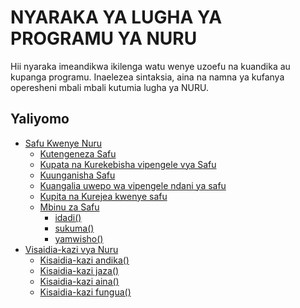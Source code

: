 # NYARAKA YA LUGHA YA PROGRAMU YA NURU

Hii nyaraka imeandikwa ikilenga watu wenye uzoefu na kuandika au kupanga programu. Inaelezea sintaksia, aina na namna ya kufanya operesheni mbali mbali kutumia lugha ya NURU.

## Yaliyomo

- [Safu Kwenye Nuru](arrays.md#arrays-in-nuru)
    - [Kutengeneza Safu](arrays.md#creating-arrays)
    - [Kupata na Kurekebisha vipengele vya Safu](arrays.md#accessing-and-modifying-array-elements)
    - [Kuunganisha Safu](arrays.md#concatenating-arrays)
    - [Kuangalia uwepo wa vipengele ndani ya safu](arrays.md#checking-for-array-membership)
    - [Kupita na Kurejea kwenye safu](arrays.md#looping-over-arrays)
    - [Mbinu za Safu](arrays.md#array-methods)
        - [idadi()](arrays.md#idadi())
        - [sukuma()](arrays.md#sukuma())
        - [yamwisho()](arrays.md#yamwisho())
- [Visaidia-kazi vya Nuru](builtins.md#built-in-functions-in-nuru)
    - [Kisaidia-kazi andika() ](builtins.md#the-andika()-function)
    - [Kisaidia-kazi jaza()](builtins.md#the-jaza()-function)
    - [Kisaidia-kazi aina()](builtins.md#the-aina()-function)
    - [Kisaidia-kazi fungua()](builtins.md#the-fungua()-function)